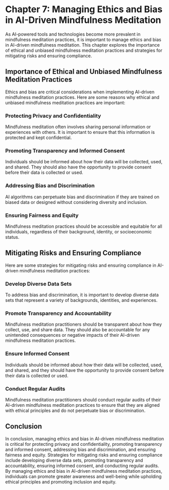 Chapter 7: Managing Ethics and Bias in AI-Driven Mindfulness Meditation
=======================================================================

As AI-powered tools and technologies become more prevalent in mindfulness meditation practices, it is important to manage ethics and bias in AI-driven mindfulness meditation. This chapter explores the importance of ethical and unbiased mindfulness meditation practices and strategies for mitigating risks and ensuring compliance.

Importance of Ethical and Unbiased Mindfulness Meditation Practices
-------------------------------------------------------------------

Ethics and bias are critical considerations when implementing AI-driven mindfulness meditation practices. Here are some reasons why ethical and unbiased mindfulness meditation practices are important:

### Protecting Privacy and Confidentiality

Mindfulness meditation often involves sharing personal information or experiences with others. It is important to ensure that this information is protected and kept confidential.

### Promoting Transparency and Informed Consent

Individuals should be informed about how their data will be collected, used, and shared. They should also have the opportunity to provide consent before their data is collected or used.

### Addressing Bias and Discrimination

AI algorithms can perpetuate bias and discrimination if they are trained on biased data or designed without considering diversity and inclusion.

### Ensuring Fairness and Equity

Mindfulness meditation practices should be accessible and equitable for all individuals, regardless of their background, identity, or socioeconomic status.

Mitigating Risks and Ensuring Compliance
----------------------------------------

Here are some strategies for mitigating risks and ensuring compliance in AI-driven mindfulness meditation practices:

### Develop Diverse Data Sets

To address bias and discrimination, it is important to develop diverse data sets that represent a variety of backgrounds, identities, and experiences.

### Promote Transparency and Accountability

Mindfulness meditation practitioners should be transparent about how they collect, use, and share data. They should also be accountable for any unintended consequences or negative impacts of their AI-driven mindfulness meditation practices.

### Ensure Informed Consent

Individuals should be informed about how their data will be collected, used, and shared, and they should have the opportunity to provide consent before their data is collected or used.

### Conduct Regular Audits

Mindfulness meditation practitioners should conduct regular audits of their AI-driven mindfulness meditation practices to ensure that they are aligned with ethical principles and do not perpetuate bias or discrimination.

Conclusion
----------

In conclusion, managing ethics and bias in AI-driven mindfulness meditation is critical for protecting privacy and confidentiality, promoting transparency and informed consent, addressing bias and discrimination, and ensuring fairness and equity. Strategies for mitigating risks and ensuring compliance include developing diverse data sets, promoting transparency and accountability, ensuring informed consent, and conducting regular audits. By managing ethics and bias in AI-driven mindfulness meditation practices, individuals can promote greater awareness and well-being while upholding ethical principles and promoting inclusion and equity.
